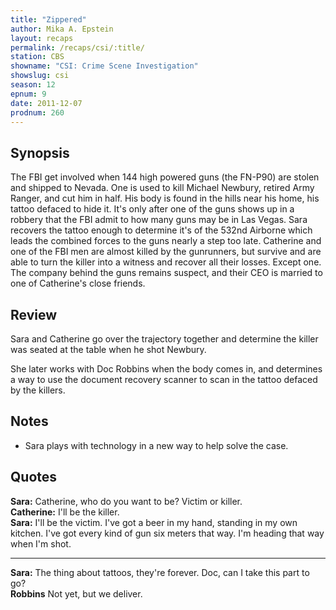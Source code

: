 ```yaml
---
title: "Zippered"
author: Mika A. Epstein
layout: recaps
permalink: /recaps/csi/:title/
station: CBS
showname: "CSI: Crime Scene Investigation"
showslug: csi
season: 12
epnum: 9
date: 2011-12-07
prodnum: 260
---
```


## Synopsis

The FBI get involved when 144 high powered guns (the FN-P90) are stolen and shipped to Nevada. One is used to kill Michael Newbury, retired Army Ranger, and cut him in half. His body is found in the hills near his home, his tattoo defaced to hide it. It's only after one of the guns shows up in a robbery that the FBI admit to how many guns may be in Las Vegas. Sara recovers the tattoo enough to determine it's of the 532nd Airborne which leads the combined forces to the guns nearly a step too late. Catherine and one of the FBI men are almost killed by the gunrunners, but survive and are able to turn the killer into a witness and recover all their losses. Except one. The company behind the guns remains suspect, and their CEO is married to one of Catherine's close friends.

## Review

Sara and Catherine go over the trajectory together and determine the killer was seated at the table when he shot Newbury.

She later works with Doc Robbins when the body comes in, and determines a way to use the document recovery scanner to scan in the tattoo defaced by the killers.

## Notes

* Sara plays with technology in a new way to help solve the case.

## Quotes

**Sara:** Catherine, who do you want to be? Victim or killer.\
**Catherine:** I'll be the killer.\
**Sara:** I'll be the victim. I've got a beer in my hand, standing in my own kitchen. I've got every kind of gun six meters that way. I'm heading that way when I'm shot.

- - -

**Sara:** The thing about tattoos, they're forever. Doc, can I take this part to go?\
**Robbins** Not yet, but we deliver.
